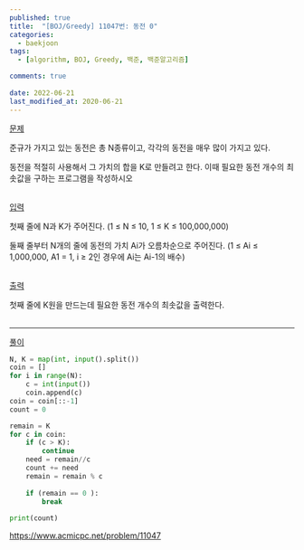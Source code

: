 ```yaml
---
published: true
title:  "[BOJ/Greedy] 11047번: 동전 0"
categories:
  - baekjoon
tags:
  - [algorithm, BOJ, Greedy, 백준, 백준알고리즘]

comments: true
 
date: 2022-06-21
last_modified_at: 2020-06-21
---
```


<u>문제</u>

준규가 가지고 있는 동전은 총 N종류이고, 각각의 동전을 매우 많이 가지고 있다.

동전을 적절히 사용해서 그 가치의 합을 K로 만들려고 한다. 이때 필요한 동전 개수의 최솟값을 구하는 프로그램을 작성하시오
<br></br>
 

<u>입력</u>

첫째 줄에 N과 K가 주어진다. (1 ≤ N ≤ 10, 1 ≤ K ≤ 100,000,000)

둘째 줄부터 N개의 줄에 동전의 가치 Ai가 오름차순으로 주어진다. (1 ≤ Ai ≤ 1,000,000, A1 = 1, i ≥ 2인 경우에 Ai는 Ai-1의 배수)
<br></br>
 

<u>출력</u>

첫째 줄에 K원을 만드는데 필요한 동전 개수의 최솟값을 출력한다.
<br></br>

---- 

<u>풀이</u>

```python
N, K = map(int, input().split())
coin = []
for i in range(N):
    c = int(input())
    coin.append(c)
coin = coin[::-1]
count = 0

remain = K
for c in coin:
    if (c > K):
        continue
    need = remain//c
    count += need
    remain = remain % c
    
    if (remain == 0 ):
        break
        
print(count)
```

<https://www.acmicpc.net/problem/11047>
